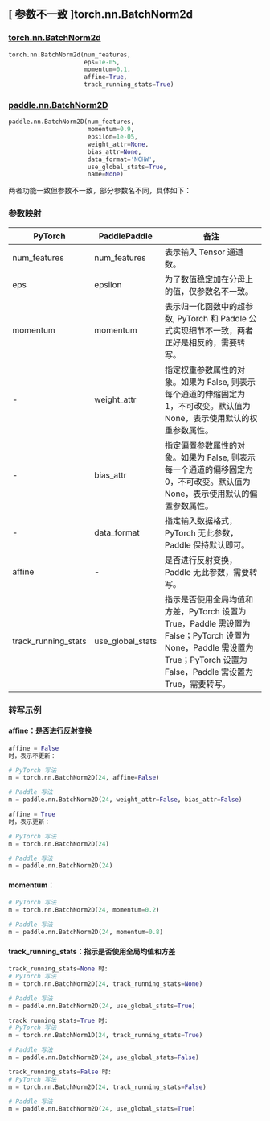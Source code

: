 ## [ 参数不一致 ]torch.nn.BatchNorm2d

### [torch.nn.BatchNorm2d](https://pytorch.org/docs/stable/generated/torch.nn.BatchNorm2d.html?highlight=batchnorm2d#torch.nn.BatchNorm2d)

```python
torch.nn.BatchNorm2d(num_features,
                     eps=1e-05,
                     momentum=0.1,
                     affine=True,
                     track_running_stats=True)
```

### [paddle.nn.BatchNorm2D](https://www.paddlepaddle.org.cn/documentation/docs/zh/develop/api/paddle/nn/BatchNorm2D_cn.html#batchnorm2d)

```python
paddle.nn.BatchNorm2D(num_features,
                      momentum=0.9,
                      epsilon=1e-05,
                      weight_attr=None,
                      bias_attr=None,
                      data_format='NCHW',
                      use_global_stats=True,
                      name=None)

```

两者功能一致但参数不一致，部分参数名不同，具体如下：

### 参数映射

| PyTorch             | PaddlePaddle     | 备注                                                                                                                  |
|---------------------|------------------|---------------------------------------------------------------------------------------------------------------------|
| num_features        | num_features     | 表示输入 Tensor 通道数。                                                                                                    |
| eps                 | epsilon          | 为了数值稳定加在分母上的值，仅参数名不一致。                                                                                              |
| momentum            | momentum         | 表示归一化函数中的超参数, PyTorch 和 Paddle 公式实现细节不一致，两者正好是相反的，需要转写。                                                             |
| -                   | weight_attr      | 指定权重参数属性的对象。如果为 False, 则表示每个通道的伸缩固定为 1，不可改变。默认值为 None，表示使用默认的权重参数属性。                                                |
| -                   | bias_attr        | 指定偏置参数属性的对象。如果为 False, 则表示每一个通道的偏移固定为 0，不可改变。默认值为 None，表示使用默认的偏置参数属性。                                               |
| -                   | data_format      | 指定输入数据格式， PyTorch 无此参数，Paddle 保持默认即可。                                                                               |
| affine              | -                | 是否进行反射变换， Paddle 无此参数，需要转写。                                                                                                 |
| track_running_stats | use_global_stats | 指示是否使用全局均值和方差，PyTorch 设置为 True，Paddle 需设置为 False；PyTorch 设置为 None，Paddle 需设置为 True；PyTorch 设置为 False，Paddle 需设置为 True，需要转写。 |



### 转写示例

#### affine：是否进行反射变换

```python
affine = False
时，表示不更新：

# PyTorch 写法
m = torch.nn.BatchNorm2D(24, affine=False)

# Paddle 写法
m = paddle.nn.BatchNorm2D(24, weight_attr=False, bias_attr=False)

affine = True
时，表示更新：

# PyTorch 写法
m = torch.nn.BatchNorm2D(24)

# Paddle 写法
m = paddle.nn.BatchNorm2D(24)
```

#### momentum：

```python
# PyTorch 写法
m = torch.nn.BatchNorm2D(24, momentum=0.2)

# Paddle 写法
m = paddle.nn.BatchNorm2D(24, momentum=0.8)
```

#### track_running_stats：指示是否使用全局均值和方差

```python
track_running_stats=None 时:
# PyTorch 写法
m = torch.nn.BatchNorm2D(24, track_running_stats=None)

# Paddle 写法
m = paddle.nn.BatchNorm2D(24, use_global_stats=True)

track_running_stats=True 时:
# PyTorch 写法
m = torch.nn.BatchNorm1D(24, track_running_stats=True)

# Paddle 写法
m = paddle.nn.BatchNorm2D(24, use_global_stats=False)

track_running_stats=False 时:
# PyTorch 写法
m = torch.nn.BatchNorm2D(24, track_running_stats=False)

# Paddle 写法
m = paddle.nn.BatchNorm2D(24, use_global_stats=True)
```

